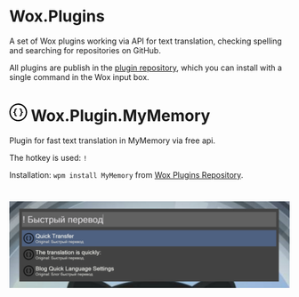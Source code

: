 # Wox.Plugins

A set of Wox plugins working via API for text translation, checking spelling and searching for repositories on GitHub.

All plugins are publish in the [plugin repository](http://www.wox.one/u/70837), which you can install with a single command in the Wox input box.

<h1 align="left">
    <img src="src/Wox.Plugin.MyMemory/logo.png" width="32" />
    Wox.Plugin.MyMemory
</h1>

Plugin for fast text translation in MyMemory via free api.

The hotkey is used: `!`

Installation: `wpm install MyMemory` from [Wox Plugins Repository](http://www.wox.one/plugin/427).

<h1 align="center">
    <img src="src/Wox.Plugin.MyMemory/mymemory.jpg"/>
</h1>